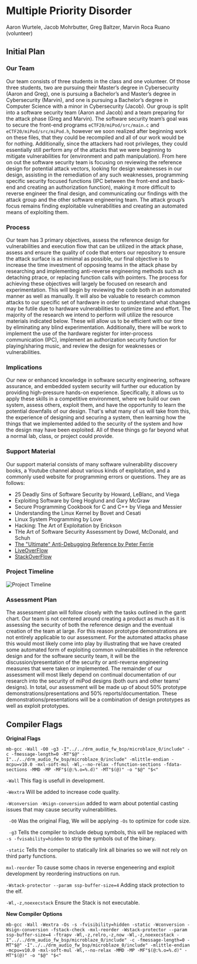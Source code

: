 # Multiple Priority Disorder
Aaron Wurtele, Jacob Mohrbutter, Greg Baltzer, Marvin Roca Ruano (volunteer)

## Initial Plan
### Our Team

Our team consists of three students in the class and one volunteer. Of those three students, two are pursuing their Master’s degree in Cybersecurity (Aaron and Greg), one is pursuing a Bachelor’s and Master’s degree in Cybersecurity (Marvin), and one is pursuing a Bachelor’s degree in Computer Science with a minor in Cybersecurity (Jacob). Our group is split into a software security team (Aaron and Jacob) and a team preparing for the attack phase (Greg and Marvin). The software security team’s goal was to secure the front-end programs <code>eCTF20/miPod/src/main.c</code> and <code>eCTF20/miPod/src/miPod.h</code>, however we soon realized after beginning work on these files, that they could be recompiled and all of our work would be for nothing. Additionally, since the attackers had root privileges, they could essentially still perform any of the attacks that we were beginning to mitigate vulnerabilities for (environment and path manipulation). From here on out the software security team is focusing on reviewing the reference design for potential attack vectors, looking for design weaknesses in our design, assisting in the remediation of any such weaknesses, programming specific security focused functions (IPC between the front-end and back-end and creating an authorization function), making it more difficult to reverse engineer the final design, and communicating our findings with the attack group and the other software engineering team. The attack group’s focus remains finding exploitable vulnerabilities and creating an automated means of exploiting them.

### Process

Our team has 3 primary objectives, assess the reference design for vulnerabilities and execution flow that can be utilized in the attack phase, assess and ensure the quality of code that enters our repository to ensure the attack surface is as minimal as possible, our final objective is to increase the time investment of opposing teams in the attack phase by researching and implementing anti-reverse engineering methods such as detaching ptrace, or replacing function calls with pointers. The process for achieving these objectives will largely be focused on research and experimentation. This will begin by reviewing the code both in an automated manner as well as manually. It will also be valuable to research common attacks to our specific set of hardware in order to understand what changes may be futile due to hardware vulnerabilities to optimize time and effort. The majority of the research we intend to perform will utilize the resource materials indicated below. These will allow us to be efficient with our time by eliminating any blind experimentation. Additionally, there will be work to implement the use of the hardware register for inter-process communication (IPC), implement an authorization security function for playing/sharing music, and review the design for weaknesses or vulnerabilities.

### Implications

Our new or enhanced knowledge in software security engineering, software assurance, and embedded system security will further our education by providing high-pressure hands-on experience. Specifically, it allows us to apply these skills in a competitive environment, where we build our own system, assess others, exploit them, and have the opportunity to learn the potential downfalls of our design. That's what many of us will take from this, the experience of designing and securing a system, then learning how the things that we implemented added to the security of the system and how the design may have been exploited. All of these things go far beyond what a normal lab, class, or project could provide.

### Support Material

Our support material consists of many software vulnerability discovery books, a Youtube channel about various kinds of exploitation, and a commonly used website for programming errors or questions. They are as follows:

* 25 Deadly Sins of Software Security by Howard, LeBlanc, and Viega
* Exploiting Software by Greg Hoglund and Gary McGraw
* Secure Programming Cookbook for C and C++ by Viega and Messier
* Understanding the Linux Kernel by Bovet and Cesati
* Linux System Programming by Love
* Hacking: The Art of Exploitation by Erickson
* THe Art of Software Security Assessment by Dowd, McDonald, and Schuh
* [The "Ultimate" Anti-Debugging Reference by Peter Ferrie](https://anti-reversing.com/Downloads/Anti-Reversing/The_Ultimate_Anti-Reversing_Reference.pdf)
* [LiveOverFlow](https://www.youtube.com/channel/UClcE-kVhqyiHCcjYwcpfj9w)
* [StackOverFlow](https://stackoverflow.com/)

### Project Timeline

![Project Timeline](/MPD-Timeline.png)

### Assessment Plan

The assessment plan will follow closely with the tasks outlined in the gantt chart. Our team is not centered around creating a product as much as it is assessing the security of both the reference design and the eventual creation of the team at large. For this reason prototype demonstrations are not entirely applicable to our assessment. For the automated attacks phase this would most likely come into play by illustrating that we have created some automated form of exploiting common vulnerabilities in the reference design and for the software security team, it will be the discussion/presentation of the security or anti-reverse engineering measures that were taken or implemented. The remainder of our assessment will most likely depend on continual documentation of our research into the security of miPod designs (both ours and other teams' designs). In total, our assessment will be made up of about 50% prototype demonstrations/presentations and 50% reports/documentation. These demonstrations/presentations will be a combination of design prototypes as well as exploit prototypes.

## Compiler Flags
**Original Flags**
~~~ 
mb-gcc -Wall -O0 -g3 -I"../../drm_audio_fw_bsp/microblaze_0/include" -c -fmessage-length=0 -MT"$@" -I"../../drm_audio_fw_bsp/microblaze_0/include" -mlittle-endian -mcpu=v10.0 -mxl-soft-mul -Wl,--no-relax -ffunction-sections -fdata-sections -MMD -MP -MF"$(@:%.o=%.d)" -MT"$(@)" -o "$@" "$<"
~~~

``-Wall`` This flag is usefull in development.

``-Wextra`` Will be added to increase code quality.

``-Wconversion -Wsign-conversion`` added to warn about potential casting issues that may cause security vulnerabilities.

`` -O0`` Was the original Flag, We will be applying ``-Os`` to optimize for code size.

`` -g3`` Tells the compiler to include debug symbols, this will be replaced with ``-s -fvisability=hidden`` to strip the symbols out of the binary.

``-static`` Tells the compiler to statically link all binaries so we will not rely on third party functions.

``mxl-reorder`` To cause some chaos in reverse engeneering and exploit development by reordering instructions on run.

``-Wstack-protector --param ssp-buffer-size=4`` Adding stack protection to the elf.

``-Wl,-z,noexecstack`` Ensure the Stack is not executable.

**New Compiler Options**
~~~
mb-gcc -Wall -Wextra -Os -s -fvisibility=hidden -static -Wconversion -Wsign-conversion -fstack-check -mxl-reorder -Wstack-protector --param ssp-buffer-size=4 -ftrapv -Wl,-z,relro,-z,now -Wl,-z,noexecstack -I"../../drm_audio_fw_bsp/microblaze_0/include" -c -fmessage-length=0 -MT"$@" -I"../../drm_audio_fw_bsp/microblaze_0/include" -mlittle-endian -mcpu=v10.0 -mxl-soft-mul -Wl,--no-relax -MMD -MP -MF"$(@:%.o=%.d)" -MT"$(@)" -o "$@" "$<"
~~~
